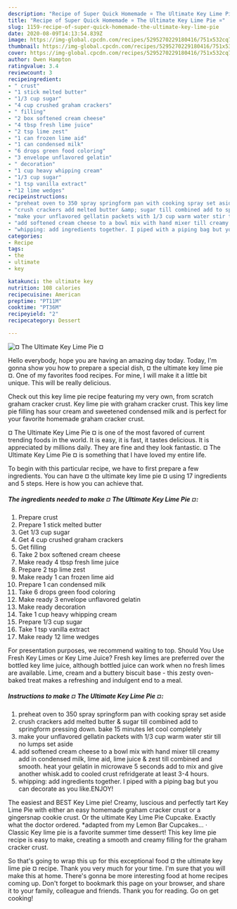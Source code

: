 ```yaml
---
description: "Recipe of Super Quick Homemade ¤ The Ultimate Key Lime Pie ¤"
title: "Recipe of Super Quick Homemade ¤ The Ultimate Key Lime Pie ¤"
slug: 1159-recipe-of-super-quick-homemade-the-ultimate-key-lime-pie
date: 2020-08-09T14:13:54.839Z
image: https://img-global.cpcdn.com/recipes/5295270229180416/751x532cq70/the-ultimate-key-lime-pie-recipe-main-photo.jpg
thumbnail: https://img-global.cpcdn.com/recipes/5295270229180416/751x532cq70/the-ultimate-key-lime-pie-recipe-main-photo.jpg
cover: https://img-global.cpcdn.com/recipes/5295270229180416/751x532cq70/the-ultimate-key-lime-pie-recipe-main-photo.jpg
author: Owen Hampton
ratingvalue: 3.4
reviewcount: 3
recipeingredient:
- " crust"
- "1 stick melted butter"
- "1/3 cup sugar"
- "4 cup crushed graham crackers"
- " filling"
- "2 box softened cream cheese"
- "4 tbsp fresh lime juice"
- "2 tsp lime zest"
- "1 can frozen lime aid"
- "1 can condensed milk"
- "6 drops green food coloring"
- "3 envelope unflavored gelatin"
- " decoration"
- "1 cup heavy whipping cream"
- "1/3 cup sugar"
- "1 tsp vanilla extract"
- "12 lime wedges"
recipeinstructions:
- "preheat oven to 350 spray springform pan with cooking spray set aside"
- "crush crackers add melted butter &amp; sugar till combined add to springform pressing down. bake 15 minutes let cool completely"
- "make your unflavored gellatin packets with 1/3 cup warm water stir till no lumps set aside"
- "add softened cream cheese to a bowl mix with hand mixer till creamy add in condensed milk, lime aid, lime juice &amp; zest till combined and smooth. heat your gelatin in microwave 5 seconds add to mix and give another whisk.add to cooled crust refridgerate at least 3-4 hours."
- "whipping: add ingredients together. I piped with a piping bag but you can decorate as you like.ENJOY!"
categories:
- Recipe
tags:
- the
- ultimate
- key

katakunci: the ultimate key 
nutrition: 108 calories
recipecuisine: American
preptime: "PT11M"
cooktime: "PT36M"
recipeyield: "2"
recipecategory: Dessert

---
```



![¤ The Ultimate Key Lime Pie ¤](https://img-global.cpcdn.com/recipes/5295270229180416/751x532cq70/the-ultimate-key-lime-pie-recipe-main-photo.jpg)

Hello everybody, hope you are having an amazing day today. Today, I'm gonna show you how to prepare a special dish, ¤ the ultimate key lime pie ¤. One of my favorites food recipes. For mine, I will make it a little bit unique. This will be really delicious.

Check out this key lime pie recipe featuring my very own, from scratch graham cracker crust. Key lime pie with graham cracker crust. This key lime pie filling has sour cream and sweetened condensed milk and is perfect for your favorite homemade graham cracker crust.

¤ The Ultimate Key Lime Pie ¤ is one of the most favored of current trending foods in the world. It is easy, it is fast, it tastes delicious. It is appreciated by millions daily. They are fine and they look fantastic. ¤ The Ultimate Key Lime Pie ¤ is something that I have loved my entire life.


To begin with this particular recipe, we have to first prepare a few ingredients. You can have ¤ the ultimate key lime pie ¤ using 17 ingredients and 5 steps. Here is how you can achieve that.

<!--inarticleads1-->

##### The ingredients needed to make ¤ The Ultimate Key Lime Pie ¤:

1. Prepare  crust
1. Prepare 1 stick melted butter
1. Get 1/3 cup sugar
1. Get 4 cup crushed graham crackers
1. Get  filling
1. Take 2 box softened cream cheese
1. Make ready 4 tbsp fresh lime juice
1. Prepare 2 tsp lime zest
1. Make ready 1 can frozen lime aid
1. Prepare 1 can condensed milk
1. Take 6 drops green food coloring
1. Make ready 3 envelope unflavored gelatin
1. Make ready  decoration
1. Take 1 cup heavy whipping cream
1. Prepare 1/3 cup sugar
1. Take 1 tsp vanilla extract
1. Make ready 12 lime wedges


For presentation purposes, we recommend waiting to top. Should You Use Fresh Key Limes or Key Lime Juice? Fresh key limes are preferred over the bottled key lime juice, although bottled juice can work when no fresh limes are available. Lime, cream and a buttery biscuit base - this zesty oven-baked treat makes a refreshing and indulgent end to a meal. 

<!--inarticleads2-->

##### Instructions to make ¤ The Ultimate Key Lime Pie ¤:

1. preheat oven to 350 spray springform pan with cooking spray set aside
1. crush crackers add melted butter &amp; sugar till combined add to springform pressing down. bake 15 minutes let cool completely
1. make your unflavored gellatin packets with 1/3 cup warm water stir till no lumps set aside
1. add softened cream cheese to a bowl mix with hand mixer till creamy add in condensed milk, lime aid, lime juice &amp; zest till combined and smooth. heat your gelatin in microwave 5 seconds add to mix and give another whisk.add to cooled crust refridgerate at least 3-4 hours.
1. whipping: add ingredients together. I piped with a piping bag but you can decorate as you like.ENJOY!


The easiest and BEST Key Lime pie! Creamy, luscious and perfectly tart Key Lime Pie with either an easy homemade graham cracker crust or a gingersnap cookie crust. Or the ultimate Key Lime Pie Cupcake. Exactly what the doctor ordered. *adapted from my Lemon Bar Cupcakes… · Classic Key lime pie is a favorite summer time dessert! This key lime pie recipe is easy to make, creating a smooth and creamy filling for the graham cracker crust. 

So that's going to wrap this up for this exceptional food ¤ the ultimate key lime pie ¤ recipe. Thank you very much for your time. I'm sure that you will make this at home. There's gonna be more interesting food at home recipes coming up. Don't forget to bookmark this page on your browser, and share it to your family, colleague and friends. Thank you for reading. Go on get cooking!
